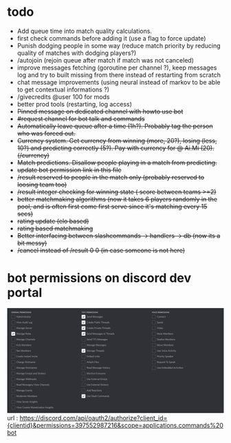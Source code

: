 # todo


- Add queue time into match quality calculations. 
- first check commands before adding it (use a flag to force update)
- Punish dodging people in some way (reduce match priority by reducing quality of matches with dodging players?)
- /autojoin (rejoin queue after match if match was not canceled)
- improve messages fetching (goroutine per channel ?), keep messages log and try to built missing from there instead of restarting from scratch
- chat message improvements (using neural instead of markov to be able to get contextual informations ?)
- /givecredits @user 100 for mods
- better prod tools (restarting, log access)
- ~~Pinned message on dedicated channel with howto use bot~~
- ~~#request channel for bot talk and commands~~
- ~~Automatically leave queue after a time (1h?). Probably tag the person who was forced out.~~ 
- ~~Currency system. Get currency from winning (more, 20?), losing (less, 10?) and predicting correctly (5?). Pay with currency for @ Ai.Mi (20). (/currency)~~
- ~~Match predictions. Disallow people playing in a match from predicting.~~
- ~~update bot permission link in this file~~
- ~~/result reserved to people in the match only (probably reserved to loosing team too)~~
- ~~/result integer checking for winning state ( score between teams >=2)~~
- ~~better matchmaking algorithms (now it takes 6 players randomly in the pool, and is often first come first serve since it's matching every 15 secs)~~
- ~~rating update (elo based)~~
- ~~rating based matchmaking~~
- ~~Better interfacing between slashcommands -> handlers -> db (now its a bit messy)~~
- ~~/cancel instead of /result 0 0   (in case someone is not here)~~

# bot permissions on discord dev portal
![image.png](image.png)
url : https://discord.com/api/oauth2/authorize?client_id={clientid}&permissions=397552987216&scope=applications.commands%20bot

